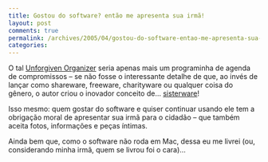 ```yaml
---
title: Gostou do software? então me apresenta sua irmã!
layout: post
comments: true
permalink: /archives/2005/04/gostou-do-software-entao-me-apresenta-sua-irma.html
categories:
---
```

O tal <a href="http://spazioinwind.libero.it/unforgiven/frameset.htm" >Unforgiven Organizer</a> seria apenas mais um programinha de agenda de compromissos &#8211; se não fosse o interessante detalhe de que, ao invés de lançar como shareware, freeware, charityware ou qualquer coisa do gênero, o autor criou o inovador conceito de&#8230; <a href="http://spazioinwind.libero.it/unforgiven/sisterware.htm" >sisterware</a>!

Isso mesmo: quem gostar do software e quiser continuar usando ele tem a obrigação moral de apresentar sua irmã para o cidadão &#8211; que também aceita fotos, informações e peças íntimas.

Ainda bem que, como o software não roda em Mac, dessa eu me livrei (ou, considerando minha irmã, quem se livrou foi o cara)&#8230;